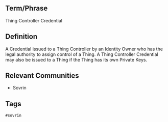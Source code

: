 ## Term/Phrase
Thing Controller Credential

## Definition
A Credential issued to a Thing Controller by an Identity Owner who has the legal authority to assign control of a Thing. A Thing Controller Credential may also be issued to a Thing if the Thing has its own Private Keys.

## Relevant Communities
* Sovrin

## Tags
```
#sovrin
```
